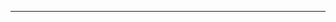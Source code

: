 <!--
CO_OP_TRANSLATOR_METADATA:
{
  "original_hash": "77735b446eb79b1bba9c849865cd0ced",
  "translation_date": "2025-08-28T18:03:32+00:00",
  "source_file": "03-GettingStarted/05-stdio-server/README.md",
  "language_code": "zh"
}
-->


---

